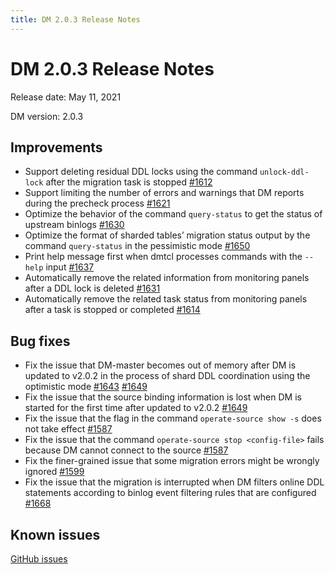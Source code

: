 ```yaml
---
title: DM 2.0.3 Release Notes
---
```


# DM 2.0.3 Release Notes

Release date: May 11, 2021

DM version: 2.0.3

## Improvements

- Support deleting residual DDL locks using the command `unlock-ddl-lock` after the migration task is stopped [#1612](https://github.com/pingcap/dm/pull/1612)
- Support limiting the number of errors and warnings that DM reports during the precheck process [#1621](https://github.com/pingcap/dm/pull/1621)
- Optimize the behavior of the command `query-status` to get the status of upstream binlogs [#1630](https://github.com/pingcap/dm/pull/1630)
- Optimize the format of sharded tables’ migration status output by the command `query-status` in the pessimistic mode [#1650](https://github.com/pingcap/dm/pull/1650)
- Print help message first when dmtcl processes commands with the `--help` input [#1637](https://github.com/pingcap/dm/pull/1637)
- Automatically remove the related information from monitoring panels after a DDL lock is deleted [#1631](https://github.com/pingcap/dm/pull/1631)
- Automatically remove the related task status from monitoring panels after a task is stopped or completed [#1614](https://github.com/pingcap/dm/pull/1614)

## Bug fixes

- Fix the issue that DM-master becomes out of memory after DM is updated to v2.0.2 in the process of shard DDL coordination using the optimistic mode [#1643](https://github.com/pingcap/dm/pull/1643) [#1649](https://github.com/pingcap/dm/pull/1649)
- Fix the issue that the source binding information is lost when DM is started for the first time after updated to v2.0.2 [#1649](https://github.com/pingcap/dm/pull/1649)
- Fix the issue that the flag in the command `operate-source show -s` does not take effect [#1587](https://github.com/pingcap/dm/pull/1587)
- Fix the issue that the command `operate-source stop <config-file>` fails because DM cannot connect to the source [#1587](https://github.com/pingcap/dm/pull/1587)
- Fix the finer-grained issue that some migration errors might be wrongly ignored [#1599](https://github.com/pingcap/dm/pull/1599)
- Fix the issue that the migration is interrupted when DM filters online DDL statements according to binlog event filtering rules that are configured [#1668](https://github.com/pingcap/dm/pull/1668)

## Known issues

[GitHub issues](https://github.com/pingcap/dm/issues?q=is%3Aissue+label%3Aaffected-v2.0.3)
